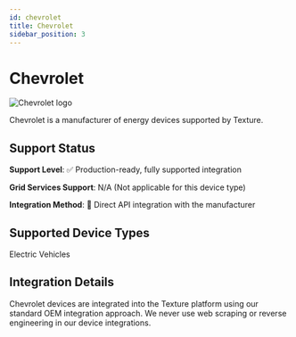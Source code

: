 ```yaml
---
id: chevrolet
title: Chevrolet
sidebar_position: 3
---
```


# Chevrolet

<div style={{ textAlign: 'center', margin: '20px 0' }}>
  <img 
    src="https://device.cms.texture.energy/logo/%20Chevrolet%20Vector%20Icon.svg" 
    alt="Chevrolet logo" 
    style={{ maxWidth: '200px', maxHeight: '150px' }}
  />
</div>

Chevrolet is a manufacturer of energy devices supported by Texture.



## Support Status

**Support Level**: ✅ Production-ready, fully supported integration

**Grid Services Support**: N/A (Not applicable for this device type)

**Integration Method**: 🔌 Direct API integration with the manufacturer

## Supported Device Types

Electric Vehicles

## Integration Details

Chevrolet devices are integrated into the Texture platform using our standard OEM integration approach. We never use web scraping or reverse engineering in our device integrations.



